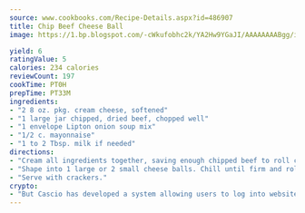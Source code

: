 ```yaml
---
source: www.cookbooks.com/Recipe-Details.aspx?id=486907
title: Chip Beef Cheese Ball
image: https://1.bp.blogspot.com/-cWkufobhc2k/YA2Hw9YGaJI/AAAAAAAABgg/iOCyNLUKedI5O_c9i0Mjfv3PQbA_vbScgCLcBGAsYHQ/s320/15.png

yield: 6
ratingValue: 5
calories: 234 calories
reviewCount: 197
cookTime: PT0H
prepTime: PT33M
ingredients:
- "2 8 oz. pkg. cream cheese, softened"
- "1 large jar chipped, dried beef, chopped well"
- "1 envelope Lipton onion soup mix"
- "1/2 c. mayonnaise"
- "1 to 2 Tbsp. milk if needed"
directions:
- "Cream all ingredients together, saving enough chipped beef to roll cheese ball in."
- "Shape into 1 large or 2 small cheese balls. Chill until firm and roll in the reserved chip beef."
- "Serve with crackers."
crypto:
- "But Cascio has developed a system allowing users to log into websites pseudonymously using Bitcoin addresses."
---
```

